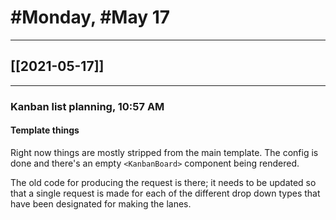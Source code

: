 # #Monday, #May 17
---

## [[2021-05-17]]

---

### Kanban list planning, 10:57 AM

#### Template things

Right now things are mostly stripped from the main template. The config is done and there's an empty `<KanbanBoard>` component being rendered.

The old code for producing the request is there; it needs to be updated so that a single request is made for each of the different drop down types that have been designated for making the lanes.







